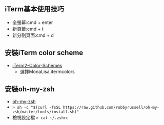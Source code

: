 
## iTerm基本使用技巧
- 全螢幕:cmd + enter
- 新頁籤:cmd + t
- 新分割頁面:cmd + d

## 安裝iTerm color scheme
- [iTerm2-Color-Schemes](https://github.com/mbadolato/iTerm2-Color-Schemes)
  - 選擇MonaLisa.itermcolors

## 安裝oh-my-zsh
- [oh-my-zsh](http://ohmyz.sh/)
- `> sh -c "$(curl -fsSL https://raw.github.com/robbyrussell/oh-my-zsh/master/tools/install.sh)"`
- 檢視設定檔 `> cat ~/.zshrc`
